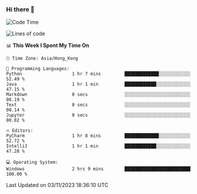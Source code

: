 ### Hi there 👋

<!--
**RoiexLee/RoiexLee** is a ✨ _special_ ✨ repository because its `README.md` (this file) appears on your GitHub profile.

Here are some ideas to get you started:

- 🔭 I’m currently working on ...
- 🌱 I’m currently learning ...
- 👯 I’m looking to collaborate on ...
- 🤔 I’m looking for help with ...
- 💬 Ask me about ...
- 📫 How to reach me: ...
- 😄 Pronouns: ...
- ⚡ Fun fact: ...
-->

<!--START_SECTION:waka-->
![Code Time](http://img.shields.io/badge/Code%20Time-377%20hrs%2015%20mins-blue)

![Lines of code](https://img.shields.io/badge/From%20Hello%20World%20I%27ve%20Written-37.4%20thousand%20lines%20of%20code-blue)

📊 **This Week I Spent My Time On** 

```text
🕑︎ Time Zone: Asia/Hong_Kong

💬 Programming Languages: 
Python                   1 hr 7 mins         █████████████░░░░░░░░░░░░   52.49 % 
Java                     1 hr 1 min          ████████████░░░░░░░░░░░░░   47.15 % 
Markdown                 0 secs              ░░░░░░░░░░░░░░░░░░░░░░░░░   00.19 % 
Text                     0 secs              ░░░░░░░░░░░░░░░░░░░░░░░░░   00.14 % 
Jupyter                  0 secs              ░░░░░░░░░░░░░░░░░░░░░░░░░   00.02 % 

🔥 Editors: 
PyCharm                  1 hr 8 mins         █████████████░░░░░░░░░░░░   52.72 % 
IntelliJ                 1 hr 1 min          ████████████░░░░░░░░░░░░░   47.28 % 

💻 Operating System: 
Windows                  2 hrs 9 mins        █████████████████████████   100.00 % 
```


 Last Updated on 03/11/2023 18:36:10 UTC
<!--END_SECTION:waka-->
